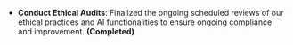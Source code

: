 - **Conduct Ethical Audits**: Finalized the ongoing scheduled reviews of our ethical practices and AI functionalities to ensure ongoing compliance and improvement. **(Completed)**